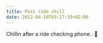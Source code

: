 ```yaml
---
title: Post ride chill
date: 2022-04-10T03:17:33+02:00
---
```

Chillin after a ride checking phone.. 📱
